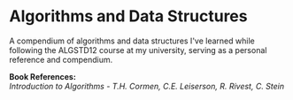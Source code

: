 # Algorithms and Data Structures
A compendium of algorithms and data structures I've learned while following the ALGSTD12 course at my university, serving as a personal reference and compendium.

**Book References:**  
_Introduction to Algorithms - T.H. Cormen, C.E. Leiserson, R. Rivest, C. Stein_